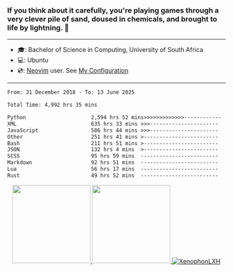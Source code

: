 ### If you think about it carefully, you're playing games through a very clever pile of sand, doused in chemicals, and brought to life by lightning.  👋

-------------------------------------------------------------------------------------------------------

- 🎓: Bachelor of Science in Computing, University of South Africa
- 💻: Ubuntu
- 💿: [Neovim](https://github.com/neovim/neovim) user. See [My Configuration](https://github.com/XenophonLXH/xenovim)

-------------------------------------------------------------------------------------------------------

<!--START_SECTION:waka-->

```txt
From: 31 December 2018 - To: 13 June 2025

Total Time: 4,992 hrs 35 mins

Python                     2,594 hrs 52 mins>>>>>>>>>>>>>------------   51.98 %
XML                        635 hrs 33 mins >>>----------------------   12.73 %
JavaScript                 586 hrs 44 mins >>>----------------------   11.75 %
Other                      251 hrs 41 mins >------------------------   05.04 %
Bash                       211 hrs 51 mins >------------------------   04.24 %
JSON                       132 hrs 4 mins  >------------------------   02.65 %
SCSS                       95 hrs 59 mins  -------------------------   01.92 %
Markdown                   92 hrs 51 mins  -------------------------   01.86 %
Lua                        56 hrs 17 mins  -------------------------   01.13 %
Rust                       49 hrs 52 mins  -------------------------   01.00 %
```

<!--END_SECTION:waka-->


<p align="center">
    <a href="https://github.com/XenophonLXH">
        <img height="180em" src="https://github-readme-stats-eight-theta.vercel.app/api?username=XenophonLXH&show_icons=true&theme=algolia&include_all_commits=true&count_private=true"/>
        <img height="180em" src="https://github-readme-stats-eight-theta.vercel.app/api/top-langs/?username=XenophonLXH&layout=compact&langs_count=8&theme=algolia"/>
        <img align="center" src="https://github-readme-streak-stats.herokuapp.com/?user=XenophonLXH&theme=algolia" alt="XenophonLXH" />
    </a>
</p>

